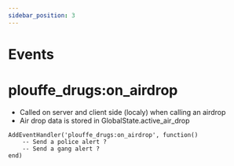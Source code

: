 ```yaml
---
sidebar_position: 3
---
```


# Events

# plouffe_drugs:on_airdrop
- Called on server and client side (localy) when calling an airdrop
- Air drop data is stored in GlobalState.active_air_drop

```
AddEventHandler('plouffe_drugs:on_airdrop', function()
    -- Send a police alert ?
    -- Send a gang alert ?
end)
```
